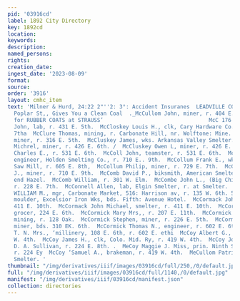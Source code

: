 ```yaml
---
pid: '03916cd'
label: 1892 City Directory
key: 1892cd
location: 
keywords: 
description: 
named_persons: 
rights: 
creation_date: 
ingest_date: '2023-08-09'
format: 
source: 
order: '3916'
layout: cmhc_item
text: 'Milner & Hurd, 24:22 2"''2: 3°: Accident Insuranes  LEADVILLE COAL CO,, 905
  Poplar St,, Gives You a Clean Coal  ._McCullom John, miner, r. 404 E. 6th.  eadquarters
  for RUBBER COATS at STRAUSS’                                 McC 176 ‘ McC  McCloskey
  John, lab, r. 431 E. 5th.  McCloskey Louis H., clk, Cary Hardware Co., r. 2104 E.
  7tha  McClure Thomas, mining, r. Carbonate Hill, nr. Wolftone: Mine.  McClure William,
  miner, r. 316 E. 5th.  McCluskey James, wks. Arkansas Valley Smelter.  McCluskey
  Michrel, miner, r. 426 E. 6th. /  McCluskey Owen L, miner, r. 426 E. 6th.  McColl
  Charles E., r. 531 E. 6th.  McColl John, teamster, r. 531 E. 6th.  McCollum David,
  engineer, Holden Smelting Co., r. 710 E.. 9th.  McCollum Frank E., wks. Chrysolite
  Saw Mill, r. 605 E. 8th,  McCollum Philip, miner, r. 729 E. 7th.  McCollum Ted.
  J., miner, r. 710 E. 9th.  McComb David P., biksmith, American Smelter, r. north
  end Hazel.  McComb William, r. 301 W. Elm.  McCombe John L., (Big Chief Mining Co.,)
  r. 228 E. 7th.  McConnell Allen, lab, Elgin Smelter, r. at Smelter.  McCONOCHIE
  WILLIAM M., mgr, Carbonate Market, 516: Harrison av, r. 135 W. 6th. 5  McCool Robert,
  moulder, Excelsior Iron Wks, bds. Fifth: Avenue Hotel.  McCormack John, miner, r.
  411 E. 10th.  McCormack John Michael, smelter, r. 411 E. 10th.  McCormick Mark,
  grocer, 224 E. 6th.  McCormick Mary Mrs,, r. 207 E. 11th.  McCormick Robert M.,
  mining, r. 128 Oak.  McCormick Stephen, miner, r. 226 E. 5th.  McCormick Thomas,
  miner, bds. 310 EK. 6th.  McCormick Thomas N., engineer, r. 602 E. 6th.  McCormick
  T. N. Mrs., ‘millinery, 108 E. 6th, r. 602 E. ethi  McCoy Albert G., miner, r. 419
  W. 4th.  McCoy James H., clk, Colo. Mid. Ry, r. 419 W. 4th.  McCoy John, bkkpr,
  D. A. Sullivan, r. 224 E. 8th. .  MeCoy Maggie J. Miss, prin. Ninth Street School,
  r. 224 Ey  McCoy ‘Samuel A., brakeman, r. 419 W. 4th.  MeCullom Patrick, wks. American
  Smelter. '
thumbnail: "/img/derivatives/iiif/images/03916cd/full/250,/0/default.jpg"
full: "/img/derivatives/iiif/images/03916cd/full/1140,/0/default.jpg"
manifest: "/img/derivatives/iiif/03916cd/manifest.json"
collection: directories
---
```

